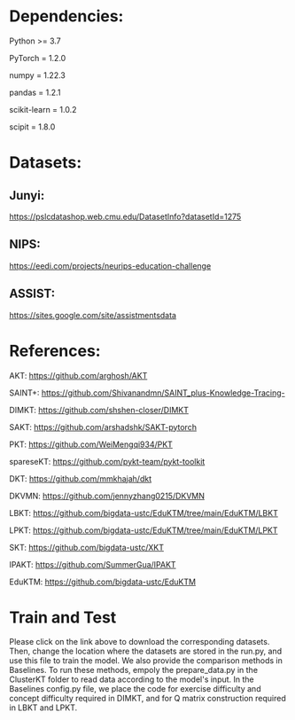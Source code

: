 Dependencies:
===

Python >= 3.7

PyTorch = 1.2.0

numpy = 1.22.3 

pandas = 1.2.1

scikit-learn = 1.0.2

scipit = 1.8.0

Datasets:
===
Junyi:
---
https://pslcdatashop.web.cmu.edu/DatasetInfo?datasetId=1275

NIPS:
---
https://eedi.com/projects/neurips-education-challenge

ASSIST: 
---
https://sites.google.com/site/assistmentsdata



References:
===
AKT: https://github.com/arghosh/AKT

SAINT+: https://github.com/Shivanandmn/SAINT_plus-Knowledge-Tracing-

DIMKT: https://github.com/shshen-closer/DIMKT

SAKT: https://github.com/arshadshk/SAKT-pytorch

PKT: https://github.com/WeiMengqi934/PKT

spareseKT: https://github.com/pykt-team/pykt-toolkit

DKT: https://github.com/mmkhajah/dkt

DKVMN: https://github.com/jennyzhang0215/DKVMN

LBKT: https://github.com/bigdata-ustc/EduKTM/tree/main/EduKTM/LBKT

LPKT: https://github.com/bigdata-ustc/EduKTM/tree/main/EduKTM/LPKT

SKT: https://github.com/bigdata-ustc/XKT

IPAKT: https://github.com/SummerGua/IPAKT

EduKTM: https://github.com/bigdata-ustc/EduKTM

Train and Test
===

Please click on the link above to download the corresponding datasets. Then, change the location where the datasets are stored in the run.py, and use this file to train the model. We also provide the comparison methods in Baselines. To run these methods, empoly the prepare_data.py in the ClusterKT folder to read data according to the model's input. In the Baselines config.py file, we place the code for exercise difficulty and concept difficulty required in DIMKT, and for Q matrix construction required in LBKT and LPKT.

